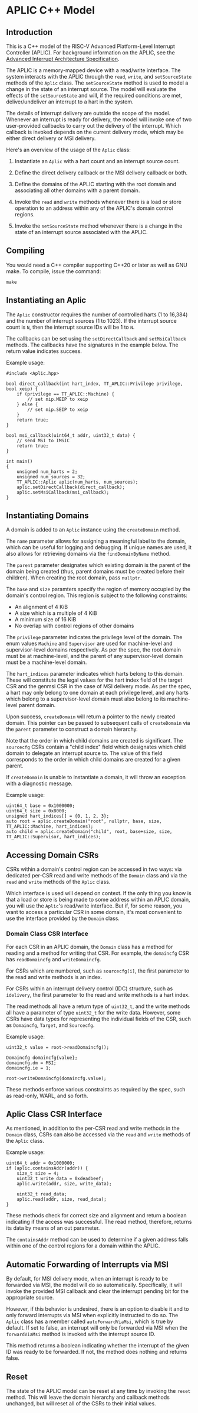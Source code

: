 # APLIC C++ Model

## Introduction

This is a C++ model of the RISC-V Advanced Platform-Level Interrupt Controller
(APLIC). For background information on the APLIC, see the [Advanced Interrupt
Architecture Specification](https://github.com/riscv/riscv-aia).

The APLIC is a memory-mapped device with a read/write interface. The system
interacts with the APLIC through the `read`, `write`, and `setSourceState`
methods of the `Aplic` class. The `setSourceState` method is used to model a
change in the state of an interrupt source. The model will evaluate the effects
of the `setSourceState` and will, if the required conditions are met,
deliver/undeliver an interrupt to a hart in the system.

The details of interrupt delivery are outside the scope of the model. Whenever
an interrupt is ready for delivery, the model will invoke one of two
user-provided callbacks to carry out the delivery of the interrupt. Which
callback is invoked depends on the current delivery mode, which may be either
direct delivery or MSI delivery.

Here's an overview of the usage of the `Aplic` class:

1. Instantiate an `Aplic` with a hart count and an interrupt source count.

2. Define the direct delivery callback or the MSI delivery callback or both.

3. Define the domains of the APLIC starting with the root domain and
   associating all other domains with a parent domain.

4. Invoke the `read` and `write` methods whenever there is a load or store
   operation to an address within any of the APLIC's domain control regions.

5. Invoke the `setSourceState` method whenever there is a change in the state
   of an interrupt source associated with the APLIC.

## Compiling

You would need a C++ compiler supporting C++20 or later as well as GNU make.
To compile, issue the command:
```
make
```

## Instantiating an Aplic

The `Aplic` constructor requires the number of controlled harts (1 to 16,384)
and the number of interrupt sources (1 to 1023). If the interrupt source count
is `N`, then the interrupt source IDs will be 1 to `N`.

The callbacks can be set using the `setDirectCallback` and `setMsiCallback`
methods. The callbacks have the signatures in the example below. The return
value indicates success.

Example usage:
```
#include <Aplic.hpp>

bool direct_callback(int hart_index, TT_APLIC::Privilege privilege, bool xeip) {
    if (privilege == TT_APLIC::Machine) {
        // set mip.MEIP to xeip
    } else {
        // set mip.SEIP to xeip
    }
    return true;
}

bool msi_callback(uint64_t addr, uint32_t data) {
    // send MSI to IMSIC
    return true;
}

int main()
{
    unsigned num_harts = 2;
    unsigned num_sources = 32;
    TT_APLIC::Aplic aplic(num_harts, num_sources);
    aplic.setDirectCallback(direct_callback);
    aplic.setMsiCallback(msi_callback);
}
```

## Instantiating Domains

A domain is added to an `Aplic` instance using the `createDomain` method.

The `name` parameter allows for assigning a meaningful label to the domain,
which can be useful for logging and debugging. If unique names are used, it
also allows for retrieving domains via the `findDomainByName` method.

The `parent` parameter designates which existing domain is the parent of the
domain being created (thus, parent domains must be created before their
children). When creating the root domain, pass `nullptr`.

The `base` and `size` paramters specify the region of memory occupied by the
domain's control region. This region is subject to the following constraints:

- An alignment of 4 KiB
- A size which is a multiple of 4 KiB
- A minimum size of 16 KiB
- No overlap with control regions of other domains

The `privilege` parameter indicates the privilege level of the domain. The enum
values `Machine` and `Supervisor` are used for machine-level and
supervisor-level domains respectively. As per the spec, the root domain must be
at machine-level, and the parent of any supervisor-level domain must be a
machine-level domain.

The `hart_indices` parameter indicates which harts belong to this domain. These
will constitute the legal values for the hart index field of the target CSR and
the genmsi CSR in the case of MSI delivery mode. As per the spec, a hart may
only belong to one domain at each privilege level, and any harts which belong
to a supervisor-level domain must also belong to its machine-level parent
domain.

Upon success, `createDomain` will return a pointer to the newly created domain.
This pointer can be passed to subsequent calls of `createDomain` via the
`parent` parameter to construct a domain hierarchy.

Note that the order in which child domains are created is significant. The
`sourcecfg` CSRs contain a "child index" field which designates which child
domain to delegate an interrupt source to. The value of this field corresponds
to the order in which child domains are created for a given parent.

If `createDomain` is unable to instantiate a domain, it will throw an exception
with a diagnostic message.

Example usage:
```
uint64_t base = 0x1000000;
uint64_t size = 0x8000;
unsigned hart_indices[] = {0, 1, 2, 3};
auto root = aplic.createDomain("root", nullptr, base, size, TT_APLIC::Machine, hart_indices);
auto child = aplic.createDomain("child", root, base+size, size, TT_APLIC::Supervisor, hart_indices);
```

## Accessing Domain CSRs

CSRs within a domain's control region can be accessed in two ways: via
dedicated per-CSR read and write methods of the `Domain` class and via the
`read` and `write` methods of the `Aplic` class.

Which interface is used will depend on context. If the only thing you know is
that a load or store is being made to some address within an APLIC domain, you
will use the `Aplic`'s read/write interface. But if, for some reason, you want
to access a particular CSR in some domain, it's most convenient to use the
interface provided by the `Domain` class.

### Domain Class CSR Interface

For each CSR in an APLIC domain, the `Domain` class has a method for reading
and a method for writing that CSR. For example, the `domaincfg` CSR has
`readDomaincfg` and `writeDomaincfg`.

For CSRs which are numbered, such as `sourcecfg[i]`, the first parameter to the
read and write methods is an index.

For CSRs within an interrupt delivery control (IDC) structure, such as
`idelivery`, the first parameter to the read and write methods is a hart index.

The read methods all have a return type of `uint32_t`, and the write methods
all have a parameter of type `uint32_t` for the write data. However, some CSRs
have data types for representing the individual fields of the CSR, such as
`Domaincfg`, `Target`, and `Sourcecfg`.

Example usage:
```
uint32_t value = root->readDomaincfg();

Domaincfg domaincfg{value};
domaincfg.dm = MSI;
domaincfg.ie = 1;

root->writeDomaincfg(domaincfg.value);
```

These methods enforce various constraints as required by the spec, such as
read-only, WARL, and so forth.

## Aplic Class CSR Interface

As mentioned, in addition to the per-CSR read and write methods in the `Domain`
class, CSRs can also be accessed via the `read` and `write` methods of the
`Aplic` class.

Example usage:
```
uint64_t addr = 0x1000000;
if (aplic.containsAddr(addr)) {
    size_t size = 4;
    uint32_t write_data = 0xdeadbeef;
    aplic.write(addr, size, write_data);

    uint32_t read_data;
    aplic.read(addr, size, read_data);
}
```

These methods check for correct size and alignment and return a boolean
indicating if the access was successful. The read method, therefore, returns
its data by means of an out parameter.

The `containsAddr` method can be used to determine if a given address falls
within one of the control regions for a domain within the APLIC.

## Automatic Forwarding of Interrupts via MSI

By default, for MSI delivery mode, when an interrupt is ready to be forwarded
via MSI, the model will do so automatically. Specifically, it will invoke the
provided MSI callback and clear the interrupt pending bit for the appropriate
source.

However, if this behavior is undesired, there is an option to disable it and to
only forward interrupts via MSI when explicitly instructed to do so. The
`Aplic` class has a member called `autoForwardViaMsi`, which is true by
default. If set to false, an interrupt will only be forwarded via MSI when the
`forwardViaMsi` method is invoked with the interrupt source ID.

This method returns a boolean indicating whether the interrupt of the given ID
was ready to be forwarded. If not, the method does nothing and returns false.

## Reset

The state of the APLIC model can be reset at any time by invoking the `reset`
method. This will leave the domain hierarchy and callback methods unchanged,
but will reset all of the CSRs to their initial values.
